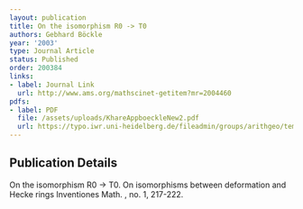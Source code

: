 ```yaml
---
layout: publication
title: On the isomorphism R0 -> T0
authors: Gebhard Böckle
year: '2003'
type: Journal Article
status: Published
order: 200384
links:
- label: Journal Link
  url: http://www.ams.org/mathscinet-getitem?mr=2004460
pdfs:
- label: PDF
  file: /assets/uploads/KhareAppboeckleNew2.pdf
  url: https://typo.iwr.uni-heidelberg.de/fileadmin/groups/arithgeo/templates/data/Gebhard_Boeckle/KhareAppboeckleNew2.pdf
---
```


## Publication Details

On the isomorphism R0 -> T0. On isomorphisms between deformation and Hecke rings Inventiones Math. , no. 1, 217-222.

